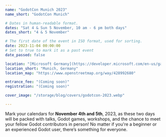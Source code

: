 ```yaml
---
name: "GodotCon Munich 2023"
name_short: "GodotCon Munich"

# Dates in human-readable format.
dates: "Sat 4 & Sun 5 November, 10 am - 6 pm both days"
dates_short: "4 & 5 November"

# The first date of the event in ISO format, used for sorting.
date: 2023-11-04 00:00:00
# Set to true to mark it as a past event
date_passed: false

location: "[Microsoft Germany](https://developer.microsoft.com/en-us/games/), Walter-Gropius-Str. 5, 80807 München, Germany"
location_short: "Munich, Germany"
location_map: "https://www.openstreetmap.org/way/428992680"

entrance_fee: "(Coming soon)"
registration: "(Coming soon)"

cover_image: "/storage/blog/covers/godotcon-2023.webp"

---
```



Mark your calendars for **November 4th and 5th**, 2023, as these two days will be packed with talks, Godot games, workshops, and the chance to meet your fellow Godot contributors in person! No matter if you're a beginner or an experienced Godot user, there’s something for everyone.
